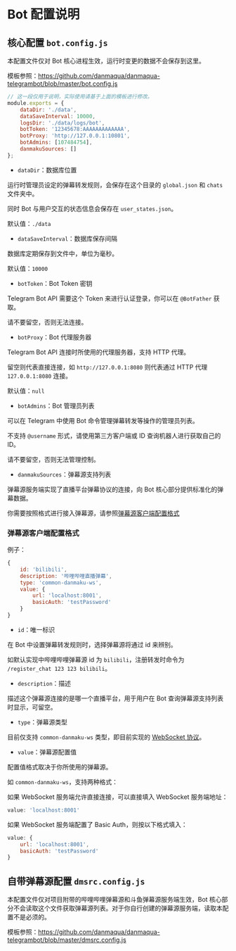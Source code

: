# Bot 配置说明

## 核心配置 `bot.config.js`

本配置文件仅对 Bot 核心进程生效，运行时变更的数据不会保存到这里。

模板参照：<https://github.com/danmaqua/danmaqua-telegrambot/blob/master/bot.config.js>

```javascript
// 这一段仅用于说明，实际使用请基于上面的模板进行修改。
module.exports = {
    dataDir: './data',
    dataSaveInterval: 10000,
    logsDir: './data/logs/bot',
    botToken: '12345678:AAAAAAAAAAAAA',
    botProxy: 'http://127.0.0.1:10801',
    botAdmins: [107484754],
    danmakuSources: []
};
```

- `dataDir`：数据库位置

运行时管理员设定的弹幕转发规则，会保存在这个目录的 `global.json` 和 `chats` 文件夹中。

同时 Bot 与用户交互的状态信息会保存在 `user_states.json`。

默认值：`./data`

- `dataSaveInterval`：数据库保存间隔

数据库定期保存到文件中，单位为毫秒。

默认值：`10000`

- `botToken`：Bot Token 密钥

Telegram Bot API 需要这个 Token 来进行认证登录，你可以在 `@BotFather` 获取。

请不要留空，否则无法连接。

- `botProxy`：Bot 代理服务器

Telegram Bot API 连接时所使用的代理服务器，支持 HTTP 代理。

留空则代表直接连接，如 `http://127.0.0.1:8080` 则代表通过 HTTP 代理 `127.0.0.1:8080` 连接。

默认值：`null`

- `botAdmins`：Bot 管理员列表

可以在 Telegram 中使用 Bot 命令管理弹幕转发等操作的管理员列表。

不支持 `@username` 形式，请使用第三方客户端或 ID 查询机器人进行获取自己的 ID。

请不要留空，否则无法管理控制。

- `danmakuSources`：弹幕源支持列表

弹幕源服务端实现了直播平台弹幕协议的连接，向 Bot 核心部分提供标准化的弹幕数据。

你需要按照格式进行接入弹幕源，请参照[弹幕源客户端配置格式](#弹幕源客户端配置格式)

### 弹幕源客户端配置格式

例子：

```javascript
{
    id: 'bilibili',
    description: '哔哩哔哩直播弹幕',
    type: 'common-danmaku-ws',
    value: {
        url: 'localhost:8001',
        basicAuth: 'testPassword'
    }
}
```

- `id`：唯一标识

在 Bot 中设置弹幕转发规则时，选择弹幕源将通过 id 来辨别。

如默认实现中哔哩哔哩弹幕源 id 为 `bilibili`，注册转发时命令为 `/register_chat 123 123 bilibili`。

- `description`：描述

描述这个弹幕源连接的是哪一个直播平台，用于用户在 Bot 查询弹幕源支持列表时显示，可留空。

- `type`：弹幕源类型

目前仅支持 `common-danmaku-ws` 类型，即目前实现的 [WebSocket 协议](./dmsrc_api.html)。

- `value`：弹幕源配置值

配置值格式取决于你所使用的弹幕源。

如 `common-danmaku-ws`，支持两种格式：

如果 WebSocket 服务端允许直接连接，可以直接填入 WebSocket 服务端地址：

```javascript
value: 'localhost:8001'
```

如果 WebSocket 服务端配置了 Basic Auth，则按以下格式填入：

```javascript
value: {
    url: 'localhost:8001',
    basicAuth: 'testPassword'
}
```

## 自带弹幕源配置 `dmsrc.config.js`

本配置文件仅对项目附带的哔哩哔哩弹幕源和斗鱼弹幕源服务端生效，Bot 核心部分不会读取这个文件获取弹幕源列表。对于你自行创建的弹幕源服务端，读取本配置不是必须的。

模板参照：<https://github.com/danmaqua/danmaqua-telegrambot/blob/master/dmsrc.config.js>
